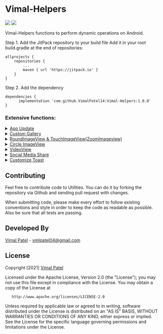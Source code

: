 # Vimal-Helpers

 [![](https://jitpack.io/v/jignesh8992/Utilities.svg)](https://jitpack.io/#jignesh8992/Utilities)
 <img src="https://badges.frapsoft.com/os/v1/open-source.svg?v=103">
 
 Vimal-Helpers functions to perform dynamic operations on Android.  

 
 Step 1. Add the JitPack repository to your build file
Add it in your root build.gradle at the end of repositories:

	allprojects {
		repositories {
			...
			maven { url 'https://jitpack.io' }
		}
	}
Step 2. Add the dependency

	dependencies {
	      implementation 'com.github.VimalPatel14:Vimal-Helpers:1.0.0'
	}
	
### Extensive functions:

<details><summary>
<a href="https://github.com/VimalPatel14/Vimal-Helpers/tree/master/Helpers/src/main/java/com/vimal/helpers/appupdate">
App Update
</a>
</summary></details>

<details><summary>
<a href="https://github.com/VimalPatel14/Vimal-Helpers/tree/master/Helpers/src/main/java/com/vimal/helpers/customgallery">
Custom Gallery
</a>
</summary></details>

<details><summary>
<a href="https://github.com/VimalPatel14/Vimal-Helpers/blob/master/Helpers/src/main/java/com/vimal/helpers/imageview/RoundedImageView.java">
RoundImageView & TouchImageView(ZoomImageview)
</a>
</summary></details>

<details><summary>
<a href="https://github.com/VimalPatel14/Vimal-Helpers/blob/master/Helpers/src/main/java/com/vimal/helpers/imageview/CircleImageView.java">
Circle ImageView
</a>
</summary></details>


<details><summary>
<a href="https://github.com/VimalPatel14/Vimal-Helpers/tree/master/Helpers/src/main/java/com/vimal/helpers/videoview">
VideoView
</a>
</summary></details>

<details><summary>
<a href="https://github.com/VimalPatel14/Vimal-Helpers/tree/master/Helpers/src/main/java/com/vimal/helpers/sharehelpers">
Social Media Share
</a>
</summary></details>

<details><summary>
<a href="https://github.com/VimalPatel14/Vimal-Helpers/blob/master/Helpers/src/main/java/com/vimal/helpers/ToastVimal.java">
Customize Toast
</a>
</summary></details>

## Contributing
Feel free to contribute code to Utilities. You can do it by forking the repository via Github and sending pull request with changes.

When submitting code, please make every effort to follow existing conventions and style in order to keep the code as readable as possible. Also be sure that all tests are passing.
 
## Developed By
[Vimal Patel](https://github.com/VimalPatel14) - [vmlpatel04@gmail.com](https://mail.google.com/mail/u/0/?view=cm&fs=1&to=vmlpatel04@gmail.com&tf=1)

## License


Copyright [2021] [Vimal Patel](https://github.com/VimalPatel14)

   Licensed under the Apache License, Version 2.0 (the "License");
   you may not use this file except in compliance with the License.
   You may obtain a copy of the License at

       http://www.apache.org/licenses/LICENSE-2.0

   Unless required by applicable law or agreed to in writing, software
   distributed under the License is distributed on an "AS IS" BASIS,
   WITHOUT WARRANTIES OR CONDITIONS OF ANY KIND, either express or implied.
   See the License for the specific language governing permissions and
   limitations under the License.

